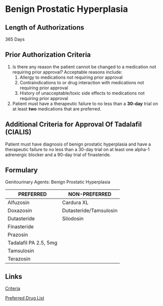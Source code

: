 # Benign Prostatic Hyperplasia

## Length of Authorizations

365 Days

## Prior Authorization Criteria

1.  Is there any reason the patient cannot be changed to a medication not requiring prior approval? Acceptable reasons include:
    1.  Allergy to medications not requiring prior approval
    2.  Contraindications to or drug interaction with medications not requiring prior approval
    3.  History of unacceptable/toxic side effects to medications not requiring prior approval
2.  Patient must have a therapeutic failure to no less than a **30-day** trial on at least **two** medications that are preferred.

## Additional Criteria for Approval Of Tadalafil (CIALIS)

Patient must have diagnosis of benign prostatic hyperplasia and have a therapeutic failure to no less than a 30-day trial on at least one alpha-1 adrenergic blocker and a 90-day trial of finasteride.

## Formulary

Genitourinary Agents: Benign Prostatic Hyperplasia

| PREFERRED             | NON-PREFERRED          |
|-----------------------|------------------------|
| Alfuzosin             | Cardura XL             |
| Doxazosin             | Dutasteride/Tamsulosin |
| Dutasteride           | Silodosin              |
| Finasteride           |                        |
| Prazosin              |                        |
| Tadalafil PA 2.5, 5mg |                        |
| Tamsulosin            |                        |
| Terazosin             |                        |

## Links

[Criteria](https://pharmacy.medicaid.ohio.gov/sites/default/files/20220415_UPDL_Criteria_FINAL_.pdf#page=66)

[Preferred Drug List](https://pharmacy.medicaid.ohio.gov/sites/default/files/20220701_UPDL_FINAL.pdf#page=23)
